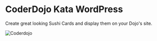 # CoderDojo Kata WordPress
Create great looking Sushi Cards and display them on your Dojo's site.

![Coderdojo](https://github.com/kinsaledojo/coderdojo-kata/wiki/images/coderdojo-kata.png)
